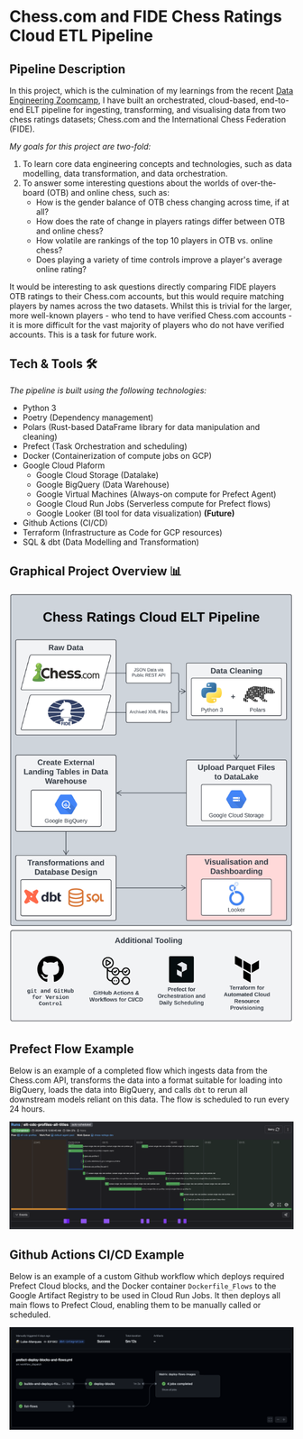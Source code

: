 # Chess.com and FIDE Chess Ratings Cloud ETL Pipeline

## Pipeline Description

In this project, which is the culmination of my learnings from the recent [Data
Engineering Zoomcamp](https://github.com/DataTalksClub/data-engineering-zoomcamp), I
have built an orchestrated, cloud-based, end-to-end ELT pipeline for ingesting,
transforming, and visualising data from two chess ratings datasets; Chess.com and the
International Chess Federation (FIDE).

*My goals for this project are two-fold:*

1. To learn core data engineering concepts and technologies, such as data modelling,
   data transformation, and data orchestration.
2. To answer some interesting questions about the worlds of over-the-board (OTB) and
   online chess, such as:
   - How is the gender balance of OTB chess changing across time, if at all?
   - How does the rate of change in players ratings differ between OTB and online chess?
   - How volatile are rankings of the top 10 players in OTB vs. online chess?
   - Does playing a variety of time controls improve a player's average online rating?

It would be interesting to ask questions directly comparing FIDE players OTB ratings
to their Chess.com accounts, but this would require matching players by names across
the two datasets. Whilst this is trivial for the larger, more well-known players - who
tend to have verified Chess.com accounts - it is more difficult for the vast majority
of players who do not have verified accounts. This is a task for future work.

## Tech & Tools 🛠️

*The pipeline is built using the following technologies:*

- Python 3
- Poetry (Dependency management)
- Polars (Rust-based DataFrame library for data manipulation and cleaning)
- Prefect (Task Orchestration and scheduling)
- Docker (Containerization of compute jobs on GCP)
- Google Cloud Plaform
  - Google Cloud Storage (Datalake)
  - Google BigQuery (Data Warehouse)
  - Google Virtual Machines (Always-on compute for Prefect Agent)
  - Google Cloud Run Jobs (Serverless compute for Prefect flows)
  - Google Looker (BI tool for data visualization) **(Future)**
- Github Actions (CI/CD)
- Terraform (Infrastructure as Code for GCP resources)
- SQL & dbt (Data Modelling and Transformation)

## Graphical Project Overview 📊

![pipeline_flow_chart](https://raw.githubusercontent.com/Luke-Marques/chess-ratings/dev/images/project_flow_chart.png)

## Prefect Flow Example

Below is an example of a completed flow which ingests data from the Chess.com API,
transforms the data into a format suitable for loading into BigQuery, loads the
data into BigQuery, and calls `dbt` to rerun all downstream models reliant on this data.
The flow is scheduled to run every 24 hours.

![prefect_flow_example](https://raw.githubusercontent.com/Luke-Marques/chess-ratings/dev/images/prefect_cdc_profiles_flow_screenshot.png)

## Github Actions CI/CD Example

Below is an example of a custom Github workflow which deploys required Prefect Cloud
blocks, and the Docker container `Dockerfile_Flows` to the Google Artifact Registry to
be used in Cloud Run Jobs. It then deploys all main flows to Prefect Cloud, enabling
them to be manually called or scheduled.

![github_actions_example](https://raw.githubusercontent.com/Luke-Marques/chess-ratings/dev/images/github_actions_screenshot.png)
